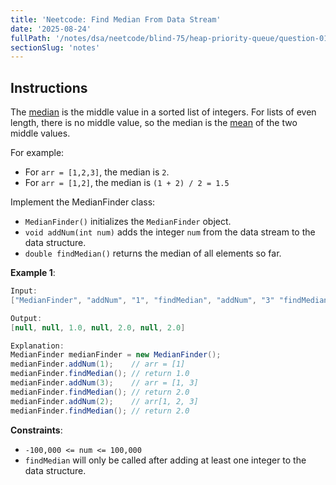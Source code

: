 ```yaml
---
title: 'Neetcode: Find Median From Data Stream'
date: '2025-08-24'
fullPath: '/notes/dsa/neetcode/blind-75/heap-priority-queue/question-01'
sectionSlug: 'notes'
---
```


## Instructions

The [median](https://en.wikipedia.org/wiki/Median) is the middle value in a sorted list of integers. For lists of even length, there is no middle value, so the median is the [mean](https://en.wikipedia.org/wiki/Mean) of the two middle values.

For example:

- For `arr = [1,2,3]`, the median is `2`.
- For `arr = [1,2]`, the median is `(1 + 2) / 2 = 1.5`

Implement the MedianFinder class:

- `MedianFinder()` initializes the `MedianFinder` object.
- `void addNum(int num)` adds the integer `num` from the data stream to the data structure.
- `double findMedian()` returns the median of all elements so far.

**Example 1**:

```Java
Input:
["MedianFinder", "addNum", "1", "findMedian", "addNum", "3" "findMedian", "addNum", "2", "findMedian"]

Output:
[null, null, 1.0, null, 2.0, null, 2.0]

Explanation:
MedianFinder medianFinder = new MedianFinder();
medianFinder.addNum(1);    // arr = [1]
medianFinder.findMedian(); // return 1.0
medianFinder.addNum(3);    // arr = [1, 3]
medianFinder.findMedian(); // return 2.0
medianFinder.addNum(2);    // arr[1, 2, 3]
medianFinder.findMedian(); // return 2.0
```

**Constraints**:

- `-100,000 <= num <= 100,000`
- `findMedian` will only be called after adding at least one integer to the data structure.
